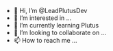 - 👋 Hi, I’m @LeadPlutusDev
- 👀 I’m interested in ...
- 🌱 I’m currently learning Plutus
- 💞️ I’m looking to collaborate on ...
- 📫 How to reach me ...

<!---
LeadPlutusDev/LeadPlutusDev is a ✨ special ✨ repository because its `README.md` (this file) appears on your GitHub profile.
You can click the Preview link to take a look at your changes.
--->
